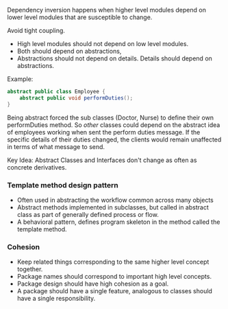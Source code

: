 Dependency inversion happens when higher level modules depend on lower level modules that are susceptible to change.

Avoid tight coupling.

- High level modules should not depend on low level modules.
- Both should depend on abstractions,
- Abstractions should not depend on details. Details should depend on abstractions.

Example:
```java
abstract public class Employee {
    abstract public void performDuties();
}
```
Being abstract forced the sub classes (Doctor, Nurse) to define their own performDuties method. So *other* classes could depend on the abstract idea of employees working when sent the perform duties message. If the specific details of their duties changed, the clients would remain unaffected in terms of what message to send.

Key Idea: Abstract Classes and Interfaces don't change as often as concrete derivatives.

### Template method design pattern
- Often used in abstracting the workflow common across many objects
- Abstract methods implemented in subclasses, but called in abstract class as part of generally defined process or flow.
- A behavioral pattern, defines program skeleton in the method called the template method.


### Cohesion
- Keep related things corresponding to the same higher level concept together.
- Package names should correspond to important high level concepts.
- Package design should have high cohesion as a goal.
- A package should have a single feature, analogous to classes should have a single responsibility.
